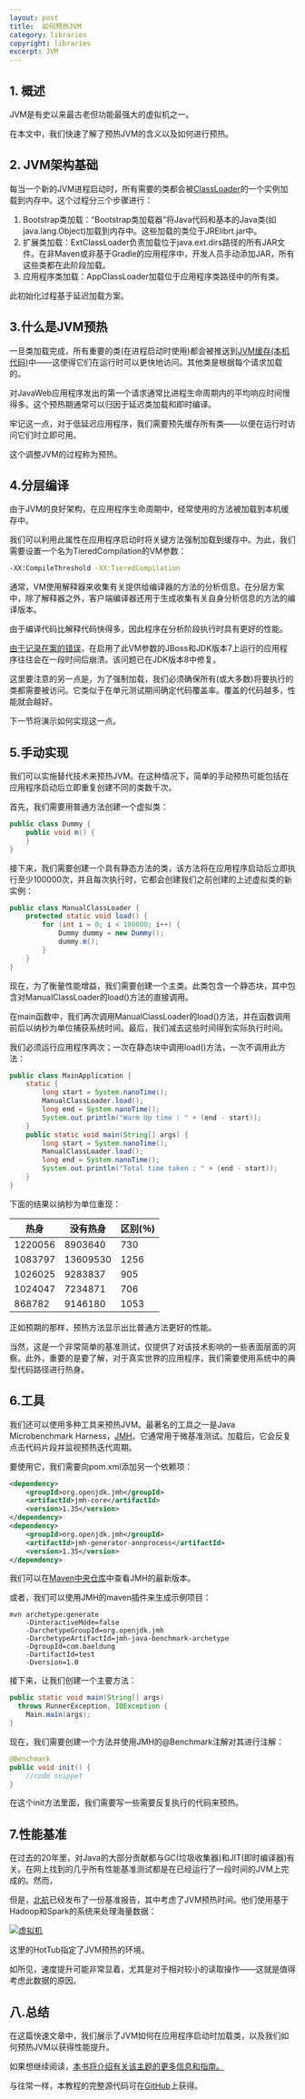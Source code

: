 ```yaml
---
layout: post
title:  如何预热JVM
category: libraries
copyright: libraries
excerpt: JVM
---
```


## 1. 概述

JVM是有史以来最古老但功能最强大的虚拟机之一。

在本文中，我们快速了解了预热JVM的含义以及如何进行预热。

## 2. JVM架构基础

每当一个新的JVM进程启动时，所有需要的类都会被[ClassLoader](https://docs.oracle.com/en/java/javase/11/docs/api/java.base/java/lang/ClassLoader.html)的一个实例加载到内存中。这个过程分三个步骤进行：

1.  Bootstrap类加载：“Bootstrap类加载器”将Java代码和基本的Java类(如java.lang.Object)加载到内存中。这些加载的类位于JRElibrt.jar中。
2.  扩展类加载：ExtClassLoader负责加载位于java.ext.dirs路径的所有JAR文件。在非Maven或非基于Gradle的应用程序中，开发人员手动添加JAR，所有这些类都在此阶段加载。
3.  应用程序类加载：AppClassLoader加载位于应用程序类路径中的所有类。

此初始化过程基于延迟加载方案。

## 3.什么是JVM预热

一旦类加载完成，所有重要的类(在进程启动时使用)都会被推送到[JVM缓存(本机代码)](https://www.ibm.com/support/knowledgecenter/en/SSAW57_8.5.5/com.ibm.websphere.nd.doc/ae/rdyn_tunediskcache.html)中——这使得它们在运行时可以更快地访问。其他类是根据每个请求加载的。

对JavaWeb应用程序发出的第一个请求通常比进程生命周期内的平均响应时间慢得多。这个预热期通常可以归因于延迟类加载和即时编译。

牢记这一点，对于低延迟应用程序，我们需要预先缓存所有类——以便在运行时访问它们时立即可用。

这个调整JVM的过程称为预热。

## 4.分层编译

由于JVM的良好架构，在应用程序生命周期中，经常使用的方法被加载到本机缓存中。

我们可以利用此属性在应用程序启动时将关键方法强制加载到缓存中。为此，我们需要设置一个名为TieredCompilation的VM参数：

```bash
-XX:CompileThreshold -XX:TieredCompilation
```

通常，VM使用解释器来收集有关提供给编译器的方法的分析信息。在分层方案中，除了解释器之外，客户端编译器还用于生成收集有关自身分析信息的方法的编译版本。

由于编译代码比解释代码快得多，因此程序在分析阶段执行时具有更好的性能。

[由于记录在案的错误](https://issues.jboss.org/browse/JBEAP-26)，在启用了此VM参数的JBoss和JDK版本7上运行的应用程序往往会在一段时间后崩溃。该问题已在JDK版本8中修复。

这里要注意的另一点是，为了强制加载，我们必须确保所有(或大多数)将要执行的类都需要被访问。它类似于在单元测试期间确定代码覆盖率。覆盖的代码越多，性能就会越好。

下一节将演示如何实现这一点。

## 5.手动实现

我们可以实施替代技术来预热JVM。在这种情况下，简单的手动预热可能包括在应用程序启动后立即重复创建不同的类数千次。

首先，我们需要用普通方法创建一个虚拟类：

```java
public class Dummy {
    public void m() {
    }
}
```

接下来，我们需要创建一个具有静态方法的类，该方法将在应用程序启动后立即执行至少100000次，并且每次执行时，它都会创建我们之前创建的上述虚拟类的新实例：

```java
public class ManualClassLoader {
    protected static void load() {
        for (int i = 0; i < 100000; i++) {
            Dummy dummy = new Dummy();
            dummy.m();
        }
    }
}
```

现在，为了衡量性能增益，我们需要创建一个主类。此类包含一个静态块，其中包含对ManualClassLoader的load()方法的直接调用。

在main函数中，我们再次调用ManualClassLoader的load()方法，并在函数调用前后以纳秒为单位捕获系统时间。最后，我们减去这些时间得到实际执行时间。

我们必须运行应用程序两次；一次在静态块中调用load()方法，一次不调用此方法：

```java
public class MainApplication {
    static {
        long start = System.nanoTime();
        ManualClassLoader.load();
        long end = System.nanoTime();
        System.out.println("Warm Up time : " + (end - start));
    }
    public static void main(String[] args) {
        long start = System.nanoTime();
        ManualClassLoader.load();
        long end = System.nanoTime();
        System.out.println("Total time taken : " + (end - start));
    }
}
```

下面的结果以纳秒为单位重现：

|热身|没有热身|区别(％)|
|--------|------------|--------------|
|1220056  |8903640      |730            |
|1083797  |13609530     |1256           |
|1026025  |9283837      |905            |
|1024047  |7234871      |706            |
|868782   |9146180      |1053           |

正如预期的那样，预热方法显示出比普通方法更好的性能。

当然，这是一个非常简单的基准测试，仅提供了对该技术影响的一些表面层面的洞察。此外，重要的是要了解，对于真实世界的应用程序，我们需要使用系统中的典型代码路径进行热身。

## 6.工具

我们还可以使用多种工具来预热JVM。最著名的工具之一是Java Microbenchmark Harness，[JMH](https://openjdk.java.net/projects/code-tools/jmh/)。它通常用于微基准测试。加载后，它会反复点击代码片段并监视预热迭代周期。

要使用它，我们需要向pom.xml添加另一个依赖项：

```xml
<dependency>
    <groupId>org.openjdk.jmh</groupId>
    <artifactId>jmh-core</artifactId>
    <version>1.35</version>
</dependency>
<dependency>
    <groupId>org.openjdk.jmh</groupId>
    <artifactId>jmh-generator-annprocess</artifactId>
    <version>1.35</version>
</dependency>
```

我们可以在[Maven中央仓库](https://search.maven.org/classic/#search|ga|1|org.openjdk.jmh)中查看JMH的最新版本。

或者，我们可以使用JMH的maven插件来生成示例项目：

```shell
mvn archetype:generate 
    -DinteractiveMode=false 
    -DarchetypeGroupId=org.openjdk.jmh 
    -DarchetypeArtifactId=jmh-java-benchmark-archetype 
    -DgroupId=com.baeldung 
    -DartifactId=test 
    -Dversion=1.0
```

接下来，让我们创建一个主要方法：

```java
public static void main(String[] args) 
  throws RunnerException, IOException {
    Main.main(args);
}
```

现在，我们需要创建一个方法并使用JMH的@Benchmark注解对其进行注解：

```java
@Benchmark
public void init() {
    //code snippet	
}
```

在这个init方法里面，我们需要写一些需要反复执行的代码来预热。

## 7.性能基准

在过去的20年里，对Java的大部分贡献都与GC(垃圾收集器)和JIT(即时编译器)有关。在网上找到的几乎所有性能基准测试都是在已经运行了一段时间的JVM上完成的。然而，

但是，[北航](http://www.eecg.toronto.edu/~yuan/papers/osdi16-hottub.pdf)已经发布了一份基准报告，其中考虑了JVM预热时间。他们使用基于Hadoop和Spark的系统来处理海量数据：

[![虚拟机](https://www.baeldung.com/wp-content/uploads/2017/06/jvm-300x222.png)](https://www.baeldung.com/wp-content/uploads/2017/06/jvm.png)

这里的HotTub指定了JVM预热的环境。

如所见，速度提升可能非常显着，尤其是对于相对较小的读取操作——这就是值得考虑此数据的原因。

## 八.总结

在这篇快速文章中，我们展示了JVM如何在应用程序启动时加载类，以及我们如何预热JVM以获得性能提升。

如果想继续阅读，[本书将介绍有关该主题的更多信息和指南。](https://www.safaribooksonline.com/library/view/java-performance-the/9781449363512/)

与往常一样，本教程的完整源代码可在[GitHub](https://github.com/tu-yucheng/taketoday-tutorial4j/tree/master/opensource-libraries/libraries-1)上获得。
